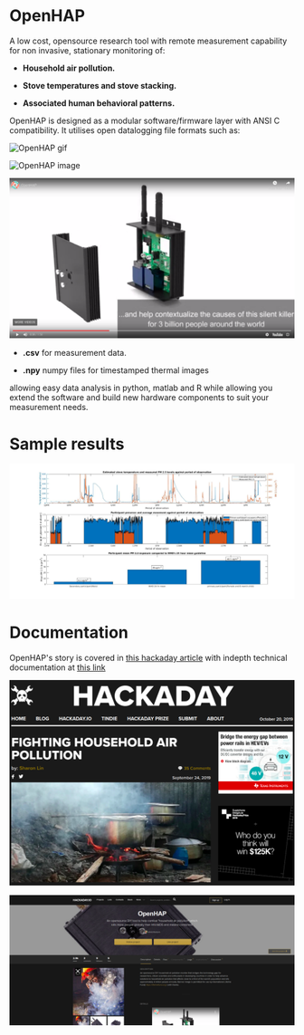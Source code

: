# OpenHAP
A low cost, opensource research tool with remote measurement capability for non invasive, stationary monitoring of:

* **Household air pollution.**

* **Stove temperatures and stove stacking.**

* **Associated human behavioral patterns.**

OpenHAP is designed as a modular software/firmware layer with ANSI C compatibility. It utilises open datalogging file formats such as: 

![OpenHAP gif](assets/OpenHAP.gif)

![OpenHAP image](https://cdn.hackaday.io/images/8859711566748764412.png)

[![OpenHAP video](assets/youtube.png)](https://youtu.be/QYEUmKjlSp0)

* **.csv** for measurement data.

* **.npy** numpy files for timestamped thermal images

allowing easy data analysis in python, matlab and R while allowing you extend the software and build new hardware components to suit your measurement needs. 

# Sample results

![OpenHAP results kibera](samples/analysis_tools/kibera.jpg)

# Documentation
OpenHAP's story is covered in [this hackaday article](https://hackaday.com/2019/09/24/fighting-household-air-pollution/) with indepth technical documentation at [this link](https://hackaday.io/project/166510-openhap)

[![OpenHAP article](assets/hackaday_article.png)](https://hackaday.com/2019/09/24/fighting-household-air-pollution/)

[![OpenHAP documentation](assets/hackadayio.png)](https://hackaday.io/project/166510-openhap)

